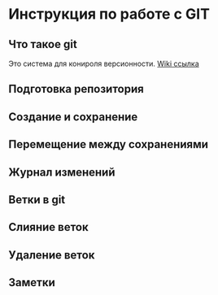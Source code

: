 # Инструкция по работе с GIT

## Что такое git
Это система для конироля версионности.
[Wiki ссылка](https://ru.wikipedia.org/wiki/Git)

## Подготовка репозитория

## Создание и сохранение

## Перемещение между сохранениями

## Журнал изменений

## Ветки в git

## Слияние веток

## Удаление веток

## Заметки